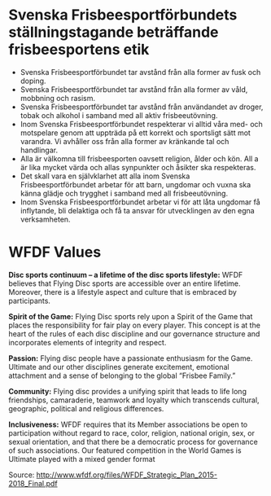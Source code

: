 Svenska Frisbeesportförbundets ställningstagande beträffande frisbeesportens etik
================================================================================

 * Svenska Frisbeesportförbundet tar avstånd från alla former av fusk och
  doping.
 * Svenska Frisbeesportförbundet tar avstånd från alla former av våld,
  mobbning och rasism.
 * Svenska Frisbeesportförbundet tar avstånd från användandet av droger,
  tobak och alkohol i samband med all aktiv frisbeeutövning.
 * Inom Svenska Frisbeesportförbundet respekterar vi alltid våra med- och
  motspelare genom att uppträda på ett korrekt och sportsligt sätt mot
   varandra. Vi avhåller oss från alla former av kränkande tal och handlingar.
 * Alla är välkomna till frisbeesporten oavsett religion, ålder och kön. All
 a är lika mycket värda och allas synpunkter och åsikter ska respekteras.
 * Det skall vara en självklarhet att alla inom Svenska Frisbeesportförbundet
  arbetar för att barn, ungdomar och vuxna ska känna glädje och trygghet i
   samband med all frisbeeutövning.
 * Inom Svenska Frisbeesportförbundet arbetar vi för att låta ungdomar få
  inflytande, bli delaktiga och få ta ansvar för utvecklingen av den egna verksamheten.



WFDF Values
==========

**Disc sports continuum – a lifetime of the disc sports lifestyle:**
WFDF believes  that Flying Disc sports are accessible over an entire lifetime.
Moreover, there is a lifestyle aspect and culture that is embraced by
participants.

**Spirit of the Game:**
 Flying Disc sports rely upon a Spirit of the Game that places the
 responsibility for fair play on every player. This concept is at the heart of
 the rules of each disc discipline and our governance structure and incorporates
 elements of integrity and respect.

**Passion:**
Flying disc people have a passionate enthusiasm for the Game. Ultimate and our
other disciplines generate excitement, emotional attachment and a sense of
belonging to the global “Frisbee Family.”

**Community:**
Flying disc provides a unifying spirit that leads to life long friendships,
camaraderie, teamwork and loyalty which transcends cultural, geographic,
political and religious differences.

**Inclusiveness:**
WFDF requires that its Member associations be open to participation without
regard to race, color, religion, national origin, sex, or sexual orientation,
and that there be a democratic process for governance of such associations. Our
featured competition in the World Games is Ultimate played with a mixed gender
format

Source: http://www.wfdf.org/files/WFDF_Strategic_Plan_2015-2018_Final.pdf
